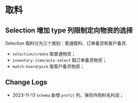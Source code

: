# 取料

Selection 增加 type 列限制定向物资的选择
---------------------------------------------------------------------------
Selection 取料分为三个类别：普通取料、订单备货和客户备货.

- `selection/create` 取普通物资；
- `inventory-item/auto-select` 取订单备货物资；
- `match-hoard/pick` 取客户备货物资；

Change Logs
--------------------------------------------------------------------------
- 2023-11-13 `Schema` 新增 `profit` 列，保存外购料毛利润；
